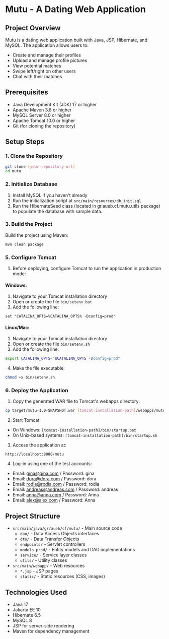 # Mutu - A Dating Web Application

## Project Overview
Mutu is a dating web application built with Java, JSP, Hibernate, and MySQL. The application allows users to:
- Create and manage their profiles
- Upload and manage profile pictures
- View potential matches
- Swipe left/right on other users
- Chat with their matches

## Prerequisites
- Java Development Kit (JDK) 17 or higher
- Apache Maven 3.8 or higher
- MySQL Server 8.0 or higher
- Apache Tomcat 10.0 or higher
- Git (for cloning the repository)

## Setup Steps

### 1. Clone the Repository
```bash
git clone [your-repository-url]
cd mutu
```

### 2. Initialize Database
1. Install MySQL if you haven't already
2. Run the initialization script at `src/main/resources/db_init.sql`
3. Run the HibernateSeed class (located in gr.aueb.cf.mutu.utils package) to populate the database with sample data.

### 3. Build the Project
Build the project using Maven:
```bash
mvn clean package
```

### 5. Configure Tomcat
1. Before deploying, configure Tomcat to run the application in production mode:

#### Windows:
1. Navigate to your Tomcat installation directory
2. Open or create the file `bin/setenv.bat`
3. Add the following line:
```batch
set "CATALINA_OPTS=%CATALINA_OPTS% -Dconfig=prod"
```

#### Linux/Mac:
1. Navigate to your Tomcat installation directory
2. Open or create the file `bin/setenv.sh`
3. Add the following line:
```bash
export CATALINA_OPTS="$CATALINA_OPTS -Dconfig=prod"
```
4. Make the file executable:
```bash
chmod +x bin/setenv.sh
```

### 6. Deploy the Application
1. Copy the generated WAR file to Tomcat's webapps directory:
```bash
cp target/mutu-1.0-SNAPSHOT.war [tomcat-installation-path]/webapps/mutu.war
```

2. Start Tomcat:
- On Windows: `[tomcat-installation-path]/bin/startup.bat`
- On Unix-based systems: `[tomcat-installation-path]/bin/startup.sh`

3. Access the application at:
```
http://localhost:8080/mutu
```
4. Log-in using one of the test accounts:
- Email: gina@gina.com / Password: gina
- Email: dora@dora.com / Password: dora
- Email: rodia@rodia.com / Password: rodia
- Email: andreas@andreas.com / Password: andreas
- Email: anna@anna.com / Password: Anna
- Email: alex@alex.com / Password: Anna

## Project Structure
- `src/main/java/gr/aueb/cf/mutu/` - Main source code
    - `dao/` - Data Access Objects interfaces
    - `dto/` - Data Transfer Objects
    - `endpoints/` - Servlet controllers
    - `models_prod/` - Entity models and DAO implementations
    - `service/` - Service layer classes
    - `utils/` - Utility classes
- `src/main/webapp/` - Web resources
    - `*.jsp` - JSP pages
    - `static/` - Static resources (CSS, images)

## Technologies Used
- Java 17
- Jakarta EE 10
- Hibernate 6.5
- MySQL 8
- JSP for server-side rendering
- Maven for dependency management